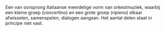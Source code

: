 Een van oorsprong Italiaanse meerdelige vorm van orkestmuziek, waarbij een kleine groep (concertino) en een grote groep (ripieno) elkaar afwisselen, samenspelen, dialogen aangaan. Het aantal delen staat in principe niet vast. 